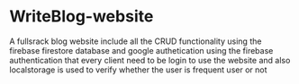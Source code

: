 # WriteBlog-website
A fullsrack blog website include all the CRUD functionality using the firebase firestore database and google authetication using the firebase authentication that every client need to be login to use the website and also localstorage is used to verify  whether the user is frequent user or not 

